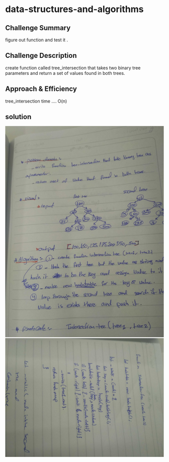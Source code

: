 # data-structures-and-algorithms
## Challenge Summary
figure out function and test it .

## Challenge Description
 create function called tree_intersection that takes two binary tree parameters and  return a set of values found in both trees.

## Approach & Efficiency
tree_intersection 
time .... O(n)

## solution
![](part1.jpg)
![](part2.jpg)
